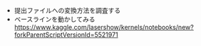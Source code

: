 - 提出ファイルへの変換方法を調査する
- ベースラインを動かしてみる
https://www.kaggle.com/lasershow/kernels/notebooks/new?forkParentScriptVersionId=5521971
